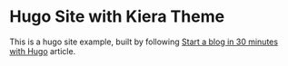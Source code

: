 # Hugo Site with Kiera Theme

This is a hugo site example, built by following [Start a blog in 30 minutes with Hugo](https://opensource.com/article/18/3/start-blog-30-minutes-hugo) article.
